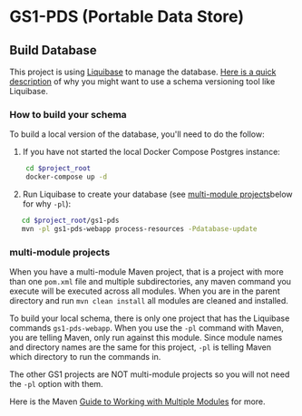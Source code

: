 # GS1-PDS (Portable Data Store)

## Build Database

This project is using [Liquibase](http://www.liquibase.org/) to manage the database. [Here is a 
quick description](https://stackoverflow.com/questions/29760629/why-and-when-liquibase) of why 
you might want to use a schema versioning tool like Liquibase. 
 
### How to build your schema

To build a local version of the database, you'll need to do the follow:

1. If you have not started the local Docker Compose Postgres instance:
```bash
    cd $project_root
    docker-compose up -d
```
    
 2. Run Liquibase to create your database (see [multi-module projects](#multi_module)below for why 
 `-pl`):
```bash
   cd $project_root/gs1-pds
   mvn -pl gs1-pds-webapp process-resources -Pdatabase-update
```


### <a name="multi_module"></a>multi-module projects

When you have a multi-module Maven project, that is a project with more than one `pom.xml` file 
and multiple subdirectories, any maven command you execute will be executed across all modules. 
When you are in the parent directory and run `mvn clean install` all modules are cleaned and 
installed. 
 
To build your local schema, there is only one project that has the Liquibase commands 
`gs1-pds-webapp`. When you use the `-pl` command with Maven, you are telling Maven, only run 
against this module. Since module names and directory names are the same for this project, `-pl` 
is telling Maven which directory to run the commands in. 

The other GS1 projects are NOT multi-module projects so you will not need the `-pl` option with 
them.

Here is the Maven [Guide to Working with Multiple Modules](https://maven.apache.org/guides/mini/guide-multiple-modules.html) for more.

